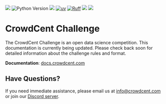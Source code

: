 ![](https://img.shields.io/pypi/v/crowdcent-challenge.png)
![Python Version](https://img.shields.io/badge/dynamic/toml?url=https://raw.githubusercontent.com/crowdcent/crowdcent-challenge/master/pyproject.toml&query=%24.project%5B%22requires-python%22%5D&label=python&color=blue)
![](https://img.shields.io/github/contributors/crowdcent/crowdcent-challenge.png)
[![uv](https://img.shields.io/endpoint?url=https://raw.githubusercontent.com/astral-sh/uv/main/assets/badge/v0.json)](https://github.com/astral-sh/uv)
[![Ruff](https://img.shields.io/endpoint?url=https://raw.githubusercontent.com/astral-sh/ruff/main/assets/badge/v2.json)](https://github.com/astral-sh/ruff)
![](https://img.shields.io/codecov/c/gh/crowdcent/crowdcent-challenge/main)
![](https://img.shields.io/pypi/dm/crowdcent-challenge)

# CrowdCent Challenge
The CrowdCent Challenge is an open data science competition. This documentation is currently being updated. Please check back soon for detailed information about the challenge rules and format.

**Documentation**: [docs.crowdcent.com](https://docs.crowdcent.com)


## Have Questions?
If you need immediate assistance, please email us at info@crowdcent.com or join our [Discord server](https://discord.gg/crowdcent).